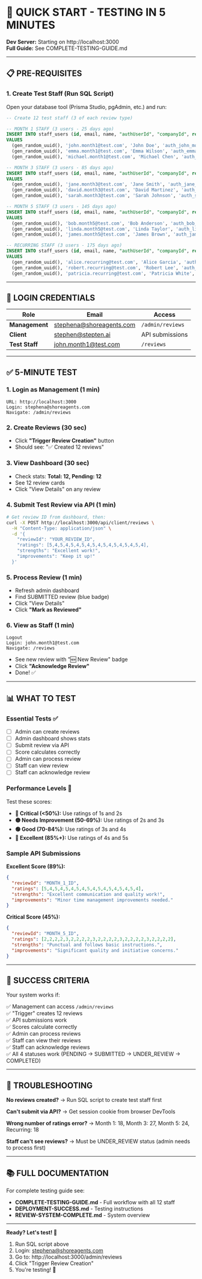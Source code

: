 # 🚀 QUICK START - TESTING IN 5 MINUTES

**Dev Server:** Starting on http://localhost:3000  
**Full Guide:** See COMPLETE-TESTING-GUIDE.md

---

## 📋 PRE-REQUISITES

### 1. Create Test Staff (Run SQL Script)

Open your database tool (Prisma Studio, pgAdmin, etc.) and run:

```sql
-- Create 12 test staff (3 of each review type)

-- MONTH 1 STAFF (3 users - 25 days ago)
INSERT INTO staff_users (id, email, name, "authUserId", "companyId", role, "startDate", "createdAt", "updatedAt")
VALUES 
  (gen_random_uuid(), 'john.month1@test.com', 'John Doe', 'auth_john_month1', (SELECT id FROM company LIMIT 1), 'STAFF', NOW() - INTERVAL '25 days', NOW(), NOW()),
  (gen_random_uuid(), 'emma.month1@test.com', 'Emma Wilson', 'auth_emma_month1', (SELECT id FROM company LIMIT 1), 'STAFF', NOW() - INTERVAL '25 days', NOW(), NOW()),
  (gen_random_uuid(), 'michael.month1@test.com', 'Michael Chen', 'auth_michael_month1', (SELECT id FROM company LIMIT 1), 'STAFF', NOW() - INTERVAL '25 days', NOW(), NOW());

-- MONTH 3 STAFF (3 users - 85 days ago)
INSERT INTO staff_users (id, email, name, "authUserId", "companyId", role, "startDate", "createdAt", "updatedAt")
VALUES 
  (gen_random_uuid(), 'jane.month3@test.com', 'Jane Smith', 'auth_jane_month3', (SELECT id FROM company LIMIT 1), 'STAFF', NOW() - INTERVAL '85 days', NOW(), NOW()),
  (gen_random_uuid(), 'david.month3@test.com', 'David Martinez', 'auth_david_month3', (SELECT id FROM company LIMIT 1), 'STAFF', NOW() - INTERVAL '85 days', NOW(), NOW()),
  (gen_random_uuid(), 'sarah.month3@test.com', 'Sarah Johnson', 'auth_sarah_month3', (SELECT id FROM company LIMIT 1), 'STAFF', NOW() - INTERVAL '85 days', NOW(), NOW());

-- MONTH 5 STAFF (3 users - 145 days ago)
INSERT INTO staff_users (id, email, name, "authUserId", "companyId", role, "startDate", "createdAt", "updatedAt")
VALUES 
  (gen_random_uuid(), 'bob.month5@test.com', 'Bob Anderson', 'auth_bob_month5', (SELECT id FROM company LIMIT 1), 'STAFF', NOW() - INTERVAL '145 days', NOW(), NOW()),
  (gen_random_uuid(), 'linda.month5@test.com', 'Linda Taylor', 'auth_linda_month5', (SELECT id FROM company LIMIT 1), 'STAFF', NOW() - INTERVAL '145 days', NOW(), NOW()),
  (gen_random_uuid(), 'james.month5@test.com', 'James Brown', 'auth_james_month5', (SELECT id FROM company LIMIT 1), 'STAFF', NOW() - INTERVAL '145 days', NOW(), NOW());

-- RECURRING STAFF (3 users - 175 days ago)
INSERT INTO staff_users (id, email, name, "authUserId", "companyId", role, "startDate", "createdAt", "updatedAt")
VALUES 
  (gen_random_uuid(), 'alice.recurring@test.com', 'Alice Garcia', 'auth_alice_recurring', (SELECT id FROM company LIMIT 1), 'STAFF', NOW() - INTERVAL '175 days', NOW(), NOW()),
  (gen_random_uuid(), 'robert.recurring@test.com', 'Robert Lee', 'auth_robert_recurring', (SELECT id FROM company LIMIT 1), 'STAFF', NOW() - INTERVAL '175 days', NOW(), NOW()),
  (gen_random_uuid(), 'patricia.recurring@test.com', 'Patricia White', 'auth_patricia_recurring', (SELECT id FROM company LIMIT 1), 'STAFF', NOW() - INTERVAL '175 days', NOW(), NOW());
```

---

## 👥 LOGIN CREDENTIALS

| Role | Email | Access |
|------|-------|--------|
| **Management** | stephena@shoreagents.com | `/admin/reviews` |
| **Client** | stephen@stepten.ai | API submissions |
| **Test Staff** | john.month1@test.com | `/reviews` |

---

## ✅ 5-MINUTE TEST

### 1. Login as Management (1 min)
```
URL: http://localhost:3000
Login: stephena@shoreagents.com
Navigate: /admin/reviews
```

### 2. Create Reviews (30 sec)
- Click **"Trigger Review Creation"** button
- Should see: "✅ Created 12 reviews"

### 3. View Dashboard (30 sec)
- Check stats: **Total: 12, Pending: 12**
- See 12 review cards
- Click "View Details" on any review

### 4. Submit Test Review via API (1 min)
```bash
# Get review ID from dashboard, then:
curl -X POST http://localhost:3000/api/client/reviews \
  -H "Content-Type: application/json" \
  -d '{
    "reviewId": "YOUR_REVIEW_ID",
    "ratings": [5,4,5,4,5,4,5,4,5,4,5,4,5,4,5,4,5,4],
    "strengths": "Excellent work!",
    "improvements": "Keep it up!"
  }'
```

### 5. Process Review (1 min)
- Refresh admin dashboard
- Find SUBMITTED review (blue badge)
- Click "View Details"
- Click **"Mark as Reviewed"**

### 6. View as Staff (1 min)
```
Logout
Login: john.month1@test.com
Navigate: /reviews
```
- See new review with "🆕 New Review" badge
- Click **"Acknowledge Review"**
- Done! ✅

---

## 📊 WHAT TO TEST

### Essential Tests ✅
- [ ] Admin can create reviews
- [ ] Admin dashboard shows stats
- [ ] Submit review via API
- [ ] Score calculates correctly
- [ ] Admin can process review
- [ ] Staff can view review
- [ ] Staff can acknowledge review

### Performance Levels 🎯
Test these scores:
- **🔴 Critical (<50%):** Use ratings of 1s and 2s
- **🟡 Needs Improvement (50-69%):** Use ratings of 2s and 3s
- **🟢 Good (70-84%):** Use ratings of 3s and 4s
- **🔵 Excellent (85%+):** Use ratings of 4s and 5s

### Sample API Submissions

**Excellent Score (89%):**
```json
{
  "reviewId": "MONTH_1_ID",
  "ratings": [5,4,5,4,5,4,5,4,5,4,5,4,5,4,5,4,5,4],
  "strengths": "Excellent communication and quality work!",
  "improvements": "Minor time management improvements needed."
}
```

**Critical Score (45%):**
```json
{
  "reviewId": "MONTH_5_ID",
  "ratings": [2,2,2,2,3,2,2,2,2,3,2,2,2,2,3,2,2,2,2,3,2,2,2,2],
  "strengths": "Punctual and follows basic instructions.",
  "improvements": "Significant quality and initiative concerns."
}
```

---

## 🎯 SUCCESS CRITERIA

Your system works if:

✅ Management can access `/admin/reviews`  
✅ "Trigger" creates 12 reviews  
✅ API submissions work  
✅ Scores calculate correctly  
✅ Admin can process reviews  
✅ Staff can view their reviews  
✅ Staff can acknowledge reviews  
✅ All 4 statuses work (PENDING → SUBMITTED → UNDER_REVIEW → COMPLETED)

---

## 🔧 TROUBLESHOOTING

**No reviews created?**
→ Run SQL script to create test staff first

**Can't submit via API?**
→ Get session cookie from browser DevTools

**Wrong number of ratings error?**
→ Month 1: 18, Month 3: 27, Month 5: 24, Recurring: 18

**Staff can't see reviews?**
→ Must be UNDER_REVIEW status (admin needs to process first)

---

## 📚 FULL DOCUMENTATION

For complete testing guide see:
- **COMPLETE-TESTING-GUIDE.md** - Full workflow with all 12 staff
- **DEPLOYMENT-SUCCESS.md** - Testing instructions
- **REVIEW-SYSTEM-COMPLETE.md** - System overview

---

**Ready? Let's test! 🚀**

1. Run SQL script above
2. Login: stephena@shoreagents.com
3. Go to: http://localhost:3000/admin/reviews
4. Click "Trigger Review Creation"
5. You're testing! 🎉

